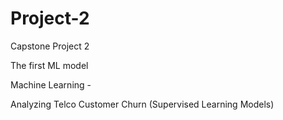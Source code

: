 # Project-2

Capstone Project 2

The first ML model

Machine Learning - 

Analyzing Telco Customer Churn (Supervised Learning Models)
